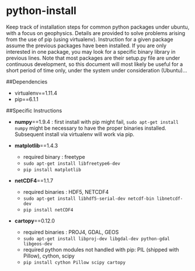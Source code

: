 # python-install
Keep track of installation steps for common python packages under ubuntu, with a focus on geophysics.
Details are provided to solve problems arising from the use of pip (using virtualenv). Instruction for a given
package assume the previous packages have been installed. If you are only interested in one package, you may
look for a specific binary library in previous lines. Note that most packages are their setup.py file are under 
continuous development, so this document will most likely be useful for a short period of time only, under 
the system under consideration (Ubuntu)...

##Dependencies 

- virtualenv==1.11.4
- pip==6.1.1

##Specific Instructions

- __numpy__==1.9.4 : first install with pip might fail, `sudo apt-get install numpy` might be necessary to have the proper 
binaries installed. Subsequent install via virtualenv will work via pip.

- __matplotlib__==1.4.3
  - required binary : freetype 
  - `sudo apt-get install libfreetype6-dev`
  - `pip install matplotlib`
  
- __netCDF4__==1.1.7
  - required binaries : HDF5, NETCDF4
  - `sudo apt-get install libhdf5-serial-dev netcdf-bin libnetcdf-dev`
  - `pip install netCDF4`

- __cartopy__==0.12.0
  - required binaries : PROJ4, GDAL, GEOS
  - `sudo apt-get install libproj-dev libgdal-dev python-gdal libgeos-dev`
  - required python modules not handled with pip: PIL (shipped with Pillow), cython, scipy
  - `pip install cython Pillow scipy cartopy`
